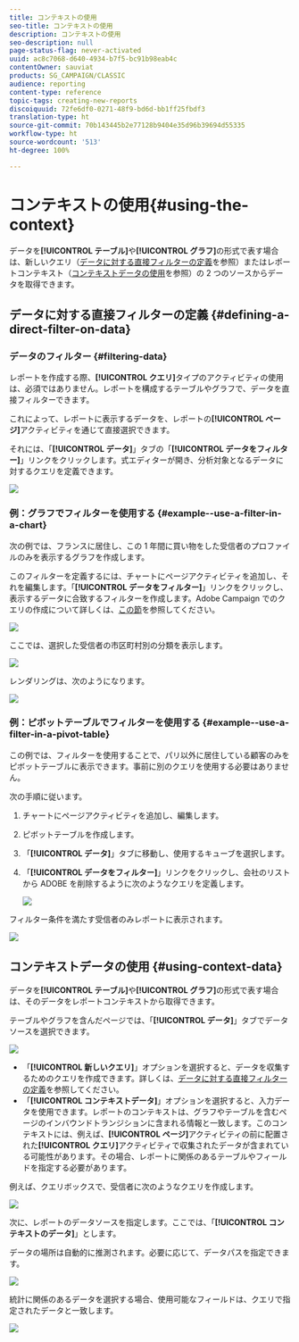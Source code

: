 ```yaml
---
title: コンテキストの使用
seo-title: コンテキストの使用
description: コンテキストの使用
seo-description: null
page-status-flag: never-activated
uuid: ac8c7068-d640-4934-b7f5-bc91b98eab4c
contentOwner: sauviat
products: SG_CAMPAIGN/CLASSIC
audience: reporting
content-type: reference
topic-tags: creating-new-reports
discoiquuid: 72fe6df0-0271-48f9-bd6d-bb1ff25fbdf3
translation-type: ht
source-git-commit: 70b143445b2e77128b9404e35d96b39694d55335
workflow-type: ht
source-wordcount: '513'
ht-degree: 100%

---
```



# コンテキストの使用{#using-the-context}

データを&#x200B;**[!UICONTROL テーブル]**&#x200B;や&#x200B;**[!UICONTROL グラフ]**&#x200B;の形式で表す場合は、新しいクエリ（[データに対する直接フィルターの定義](#defining-a-direct-filter-on-data)を参照）またはレポートコンテキスト（[コンテキストデータの使用](#using-context-data)を参照）の 2 つのソースからデータを取得できます。

## データに対する直接フィルターの定義 {#defining-a-direct-filter-on-data}

### データのフィルター {#filtering-data}

レポートを作成する際、**[!UICONTROL クエリ]**&#x200B;タイプのアクティビティの使用は、必須ではありません。レポートを構成するテーブルやグラフで、データを直接フィルターできます。

これによって、レポートに表示するデータを、レポートの&#x200B;**[!UICONTROL ページ]**&#x200B;アクティビティを通じて直接選択できます。

それには、「**[!UICONTROL データ]**」タブの「**[!UICONTROL データをフィルター]**」リンクをクリックします。式エディターが開き、分析対象となるデータに対するクエリを定義できます。

![](assets/reporting_filter_data_from_page.png)

### 例：グラフでフィルターを使用する {#example--use-a-filter-in-a-chart}

次の例では、フランスに居住し、この 1 年間に買い物をした受信者のプロファイルのみを表示するグラフを作成します。

このフィルターを定義するには、チャートにページアクティビティを追加し、それを編集します。「**[!UICONTROL データをフィルター]**」リンクをクリックし、表示するデータに合致するフィルターを作成します。Adobe Campaign でのクエリの作成について詳しくは、[この節](../../platform/using/about-queries-in-campaign.md)を参照してください。

![](assets/s_ncs_advuser_report_wizard_029.png)

ここでは、選択した受信者の市区町村別の分類を表示します。

![](assets/reporting_graph_with_2vars.png)

レンダリングは、次のようになります。

![](assets/reporting_graph_with_2vars_preview.png)

### 例：ピボットテーブルでフィルターを使用する {#example--use-a-filter-in-a-pivot-table}

この例では、フィルターを使用することで、パリ以外に居住している顧客のみをピボットテーブルに表示できます。事前に別のクエリを使用する必要はありません。

次の手順に従います。

1. チャートにページアクティビティを追加し、編集します。
1. ピボットテーブルを作成します。
1. 「**[!UICONTROL データ]**」タブに移動し、使用するキューブを選択します。
1. 「**[!UICONTROL データをフィルター]**」リンクをクリックし、会社のリストから ADOBE を削除するように次のようなクエリを定義します。

   ![](assets/s_ncs_advuser_report_display_03.png)

フィルター条件を満たす受信者のみレポートに表示されます。

![](assets/s_ncs_advuser_report_display_04.png)

## コンテキストデータの使用 {#using-context-data}

データを&#x200B;**[!UICONTROL テーブル]**&#x200B;や&#x200B;**[!UICONTROL グラフ]**&#x200B;の形式で表す場合は、そのデータをレポートコンテキストから取得できます。

テーブルやグラフを含んだページでは、「**[!UICONTROL データ]**」タブでデータソースを選択できます。

![](assets/s_ncs_advuser_report_datasource_3.png)

* 「**[!UICONTROL 新しいクエリ]**」オプションを選択すると、データを収集するためのクエリを作成できます。詳しくは、[データに対する直接フィルターの定義](#defining-a-direct-filter-on-data)を参照してください。
* 「**[!UICONTROL コンテキストデータ]**」オプションを選択すると、入力データを使用できます。レポートのコンテキストは、グラフやテーブルを含むページのインバウンドトランジションに含まれる情報と一致します。このコンテキストには、例えば、**[!UICONTROL ページ]**&#x200B;アクティビティの前に配置された&#x200B;**[!UICONTROL クエリ]**&#x200B;アクティビティで収集されたデータが含まれている可能性があります。その場合、レポートに関係のあるテーブルやフィールドを指定する必要があります。

例えば、クエリボックスで、受信者に次のようなクエリを作成します。

![](assets/s_ncs_advuser_report_datasource_2.png)

次に、レポートのデータソースを指定します。ここでは、「**[!UICONTROL コンテキストのデータ]**」とします。

データの場所は自動的に推測されます。必要に応じて、データパスを指定できます。

![](assets/s_ncs_advuser_report_datasource_4.png)

統計に関係のあるデータを選択する場合、使用可能なフィールドは、クエリで指定されたデータと一致します。

![](assets/s_ncs_advuser_report_datasource_1.png)

